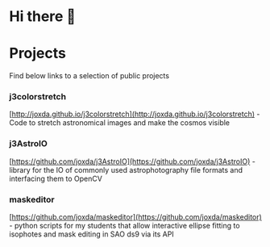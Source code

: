 # Hi there 👋

# Projects
Find below links to a selection of public projects

### j3colorstretch
[http://joxda.github.io/j3colorstretch](http://joxda.github.io/j3colorstretch) -  Code to stretch astronomical images and make the cosmos visible

### j3AstroIO
[https://github.com/joxda/j3AstroIO](https://github.com/joxda/j3AstroIO) - library for the IO of commonly used astrophotography file formats and interfacing them to OpenCV

### maskeditor
[https://github.com/joxda/maskeditor](https://github.com/joxda/maskeditor) - python scripts for my students that allow interactive ellipse fitting to isophotes and mask editing in SAO ds9 via its API

<!--
**joxda/joxda** is a ✨ _special_ ✨ repository because its `README.md` (this file) appears on your GitHub profile.

Here are some ideas to get you started:

- 🔭 I’m currently working on ...
- 🌱 I’m currently learning ...
- 👯 I’m looking to collaborate on ...
- 🤔 I’m looking for help with ...
- 💬 Ask me about ...
- 📫 How to reach me: ...
- 😄 Pronouns: ...
- ⚡ Fun fact: ...
-->
